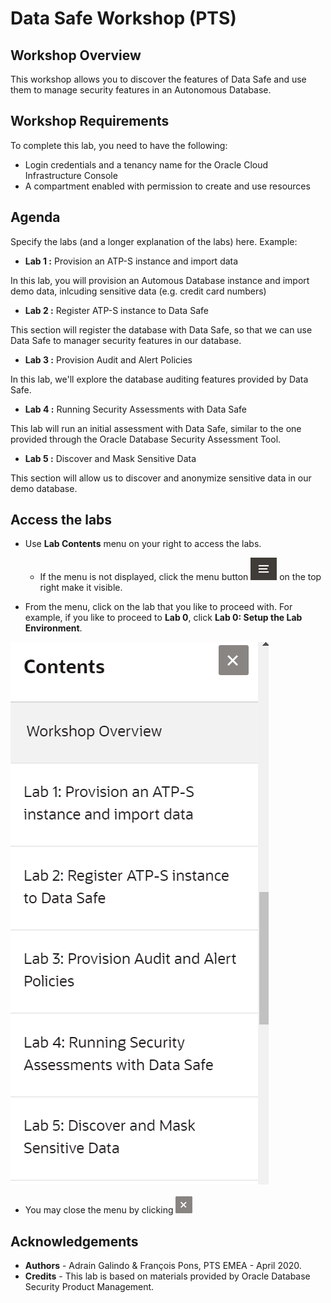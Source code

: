 # Data Safe Workshop (PTS) #

## Workshop Overview ##

This workshop allows you to discover the features of Data Safe and use them to manage security features in an Autonomous Database.

## Workshop Requirements

To complete this lab, you need to have the following:
* Login credentials and a tenancy name for the Oracle Cloud Infrastructure Console
* A compartment enabled with permission to create and use resources

## Agenda

Specify the labs (and a longer explanation of the labs) here. Example:


- **Lab 1 :** Provision an ATP-S instance and import data

In this lab, you will provision an Automous Database instance and import demo data, inlcuding sensitive data (e.g. credit card numbers)

- **Lab 2 :** Register ATP-S instance to Data Safe

This section will register the database with Data Safe, so that we can use Data Safe to manager security features in our database.

- **Lab 3 :** Provision Audit and Alert Policies

In this lab, we'll explore the database auditing features provided by Data Safe.

- **Lab 4 :** Running Security Assessments with Data Safe

This lab will run an initial assessment with Data Safe, similar to the one provided through the Oracle Database Security Assessment Tool.

- **Lab 5 :** Discover and Mask Sensitive Data

This section will allow us to discover and anonymize sensitive data in our demo database.

## Access the labs ##

- Use **Lab Contents** menu on your right to access the labs.
    - If the menu is not displayed, click the menu button ![](./images/menu-button.png) on the top right  make it visible.

- From the menu, click on the lab that you like to proceed with. For example, if you like to proceed to **Lab 0**, click **Lab 0: Setup the Lab Environment**.

![](./images/menu.png "")

- You may close the menu by clicking ![](./images/menu-close.png "")

## Acknowledgements

- **Authors** - Adrain Galindo & François Pons, PTS EMEA - April 2020.
- **Credits** - This lab is based on materials provided by Oracle Database Security Product Management.
